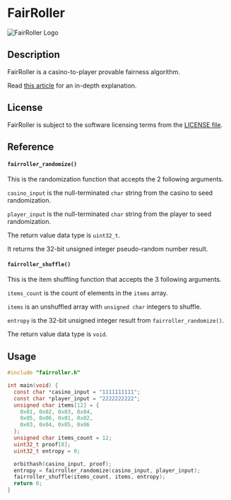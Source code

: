 # FairRoller
![FairRoller Logo](https://repository-images.githubusercontent.com/737368018/80f7aa96-1277-4f80-b939-29dc4066de5e)

## Description
FairRoller is a casino-to-player provable fairness algorithm.

Read [this article](https://medium.com/@williamstaffordparsons/fairroller-is-a-new-casino-shuffling-algorithm-with-provable-and-explainable-fairness-94964478b11f) for an in-depth explanation.

## License
FairRoller is subject to the software licensing terms from the [LICENSE file](https://github.com/williamstaffordparsons/fairroller/blob/master/LICENSE).

## Reference
#### `fairroller_randomize()`
This is the randomization function that accepts the 2 following arguments.

`casino_input` is the null-terminated `char` string from the casino to seed randomization.

`player_input` is the null-terminated `char` string from the player to seed randomization.

The return value data type is `uint32_t`.

It returns the 32-bit unsigned integer pseudo-random number result.

#### `fairroller_shuffle()`
This is the item shuffling function that accepts the 3 following arguments.

`items_count` is the count of elements in the `items` array.

`items` is an unshuffled array with `unsigned char` integers to shuffle.

`entropy` is the 32-bit unsigned integer result from `fairroller_randomize()`.

The return value data type is `void`.

## Usage
``` c
#include "fairroller.h"

int main(void) {
  const char *casino_input = "1111111111";
  const char *player_input = "2222222222";
  unsigned char items[12] = {
    0x01, 0x02, 0x03, 0x04,
    0x05, 0x06, 0x01, 0x02,
    0x03, 0x04, 0x05, 0x06
  };
  unsigned char items_count = 12;
  uint32_t proof[8];
  uint32_t entropy = 0;

  orbithash(casino_input, proof);
  entropy = fairroller_randomize(casino_input, player_input);
  fairroller_shuffle(items_count, items, entropy);
  return 0;
}
```
